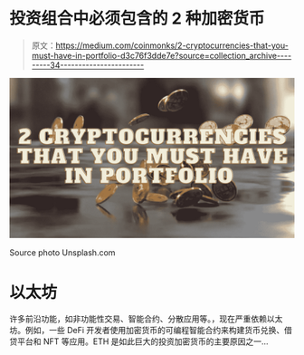 # 投资组合中必须包含的 2 种加密货币

> 原文：<https://medium.com/coinmonks/2-cryptocurrencies-that-you-must-have-in-portfolio-d3c76f3dde7e?source=collection_archive---------34----------------------->

![](img/2d644ed9b01b5e766d2fe33124fb98dc.png)

Source photo Unsplash.com

# 以太坊

许多前沿功能，如非功能性交易、智能合约、分散应用等。，现在严重依赖以太坊。例如，一些 DeFi 开发者使用加密货币的可编程智能合约来构建货币兑换、借贷平台和 NFT 等应用。ETH 是如此巨大的投资加密货币的主要原因之一…